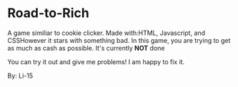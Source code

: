 # Road-to-Rich
A game similiar to cookie clicker. Made with:HTML, Javascript, and CSSHowever it stars with something bad. In this game, you are trying to get as much as cash as possible. 
It's currently <b>NOT</b> done

You can try it out and give me problems! I am happy to fix it. 

By: Li-15
